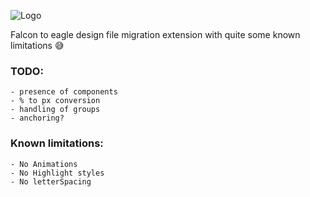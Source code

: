 ![Logo](https://github.com/celtra/birdsOfPrey/blob/master/assets/icon128.png)

Falcon to eagle design file migration extension with quite some known limitations 😅

### TODO:
    - presence of components
    - % to px conversion
    - handling of groups
    - anchoring?

### Known limitations:
    - No Animations
    - No Highlight styles
    - No letterSpacing
